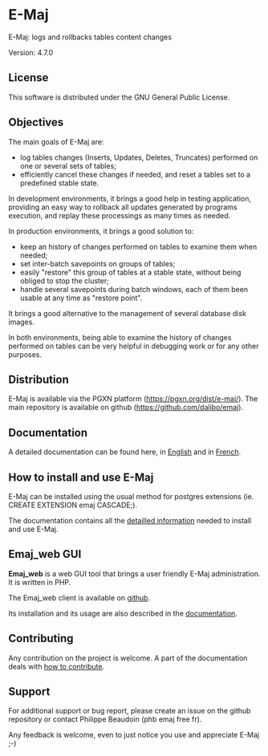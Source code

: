 E-Maj
=====

E-Maj: logs and rollbacks tables content changes

Version: 4.7.0


License
-------

This software is distributed under the GNU General Public License.


Objectives
----------

The main goals of E-Maj are:

 * log tables changes (Inserts, Updates, Deletes, Truncates) performed on one or several sets of tables;
 * efficiently cancel these changes if needed, and reset a tables set to a predefined stable state.

In development environments, it brings a good help in testing application, providing an easy way to rollback all updates generated by programs execution, and replay these processings as many times as needed.

In production environments, it brings a good solution to:

 * keep an history of changes performed on tables to examine them when needed;
 * set inter-batch savepoints on groups of tables;
 * easily "restore" this group of tables at a stable state, without being obliged to stop the cluster;
 * handle several savepoints during batch windows, each of them been usable at any time as "restore point".

It brings a good alternative to the management of several database disk images.

In both environments, being able to examine the history of changes performed on tables can be very helpful in debugging work or for any other purposes.


Distribution
------------

E-Maj is available via the PGXN platform (https://pgxn.org/dist/e-maj/). The main repository is available on github (https://github.com/dalibo/emaj).


Documentation
-------------

A detailed documentation can be found here, in [English](https://emaj.readthedocs.io/en/latest/) and in [French](https://emaj.readthedocs.io/fr/latest/).


How to install and use E-Maj
----------------------------

E-Maj can be installed using the usual method for postgres extensions (ie. CREATE EXTENSION emaj CASCADE;).

The documentation contains all the [detailled information](https://emaj.readthedocs.io/en/latest/install.html) needed to install and use E-Maj.


Emaj_web GUI
------------

**Emaj_web** is a web GUI tool that brings a user friendly E-Maj administration. It is written in PHP.

The Emaj_web client is available on [github](https://github.com/dalibo/emaj_web).

Its installation and its usage are also described in the [documentation](https://emaj.readthedocs.io/en/latest/webOverview.html).


Contributing
------------

Any contribution on the project is welcome. A part of the documentation deals with [how to contribute](https://emaj.readthedocs.io/en/latest/contributing.html).


Support
-------

For additional support or bug report, please create an issue on the github repository or contact Philippe Beaudoin (phb <dot> emaj <at> free <dot> fr).

Any feedback is welcome, even to just notice you use and appreciate E-Maj ;-)
